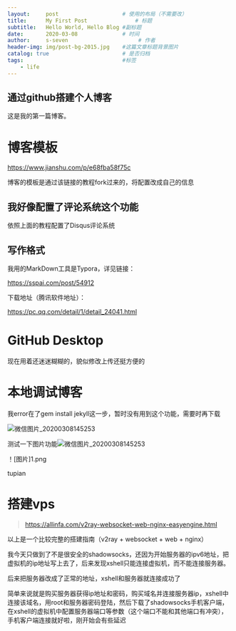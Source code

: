 ```yaml
---
layout:     post                    # 使用的布局（不需要改）
title:      My First Post               # 标题 
subtitle:   Hello World, Hello Blog #副标题
date:       2020-03-08              # 时间
author:     s-seven                      # 作者
header-img: img/post-bg-2015.jpg    #这篇文章标题背景图片
catalog: true                       # 是否归档
tags:                               #标签
    - life
---
```


## 通过github搭建个人博客
这是我的第一篇博客。

# 博客模板

https://www.jianshu.com/p/e68fba58f75c

博客的模板是通过该链接的教程fork过来的，将配置改成自己的信息

## 我好像配置了评论系统这个功能

依照上面的教程配置了Disqus评论系统

## 写作格式

我用的MarkDown工具是Typora，详见链接：

<https://sspai.com/post/54912>

下载地址（腾讯软件地址）：

<https://pc.qq.com/detail/1/detail_24041.html>

# GitHub Desktop

现在用着还迷迷糊糊的，貌似修改上传还挺方便的

# 本地调试博客

我error在了gem install jekyll这一步，暂时没有用到这个功能，需要时再下载

![微信图片_20200308145253](C:\Users\s-seven\Desktop\微信图片_20200308145253.jpg)

测试一下图片功能![微信图片_20200308145253](C:\Users\s-seven\Desktop\微信图片_20200308145253.jpg)

！[图片]1.png

tupian

# 搭建vps

><https://allinfa.com/v2ray-websocket-web-nginx-easyengine.html>

以上是一个比较完整的搭建指南（v2ray + websocket + web + nginx）

我今天只做到了不是很安全的shadowsocks，还因为开始服务器的ipv6地址，把虚拟机的ip地址写上去了，后来发现xshell只能连接虚拟机，而不能连接服务器。

后来把服务器改成了正常的地址，xshell和服务器就连接成功了

简单来说就是购买服务器获得ip地址和密码，购买域名并连接服务器ip，xshell中连接该域名，用root和服务器密码登陆，然后下载了shadowsocks手机客户端，在xshell的虚拟机中配置服务器端口等参数（这个端口不能和其他端口有冲突），手机客户端连接就好啦，刚开始会有些延迟
